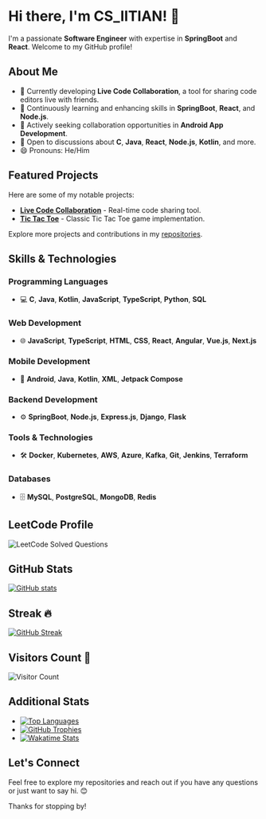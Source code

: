 # Hi there, I'm CS_IITIAN! 👋

I'm a passionate **Software Engineer** with expertise in **SpringBoot** and **React**. Welcome to my GitHub profile!

## About Me

- 🔭 Currently developing **Live Code Collaboration**, a tool for sharing code editors live with friends.
- 🌱 Continuously learning and enhancing skills in **SpringBoot**, **React**, and **Node.js**.
- 👯 Actively seeking collaboration opportunities in **Android App Development**.
- 💬 Open to discussions about **C**, **Java**, **React**, **Node.js**, **Kotlin**, and more.
- 😄 Pronouns: He/Him

## Featured Projects

Here are some of my notable projects:

- [**Live Code Collaboration**](https://github.com/csiitian/live-code-collaboration) - Real-time code sharing tool.
- [**Tic Tac Toe**](https://github.com/csiitian/tic-tac-toe) - Classic Tic Tac Toe game implementation.

Explore more projects and contributions in my [repositories](https://github.com/csiitian?tab=repositories).

## Skills & Technologies

### Programming Languages
- 💻 **C**, **Java**, **Kotlin**, **JavaScript**, **TypeScript**, **Python**, **SQL**

### Web Development
- 🌐 **JavaScript**, **TypeScript**, **HTML**, **CSS**, **React**, **Angular**, **Vue.js**, **Next.js**

### Mobile Development
- 📱 **Android**, **Java**, **Kotlin**, **XML**, **Jetpack Compose**

### Backend Development
- ⚙️ **SpringBoot**, **Node.js**, **Express.js**, **Django**, **Flask**

### Tools & Technologies
- 🛠️ **Docker**, **Kubernetes**, **AWS**, **Azure**, **Kafka**, **Git**, **Jenkins**, **Terraform**

### Databases
- 🗄️ **MySQL**, **PostgreSQL**, **MongoDB**, **Redis**

## LeetCode Profile
![LeetCode Solved Questions](https://leetcode-profile.vercel.app/?username=cs_iitian)

## GitHub Stats
[![GitHub stats](https://github-readme-stats.vercel.app/api?username=csiitian)](https://github.com/csiitian/github-readme-stats)

## Streak 🔥
[![GitHub Streak](https://github-readme-streak-stats.herokuapp.com?user=csiitian&theme=algolia&date_format=M%20j%5B%2C%20Y%5D)](https://git.io/streak-stats)

## Visitors Count 🚶
![Visitor Count](https://komarev.com/ghpvc/?username=csiitian&color=blue&style=for-the-badge)

## Additional Stats

- [![Top Languages](https://github-readme-stats.vercel.app/api/top-langs/?username=csiitian&layout=compact&hide=html)](https://github.com/csiitian?tab=repositories)
- [![GitHub Trophies](https://github-profile-trophy.vercel.app/?username=csiitian&theme=darkhub&margin-w=15)](https://github.com/csiitian?tab=repositories)
- [![Wakatime Stats](https://wakatime.com/badge/user/csiitian.svg)](https://wakatime.com/@csiitian)

## Let's Connect
Feel free to explore my repositories and reach out if you have any questions or just want to say hi. 😊

Thanks for stopping by!
